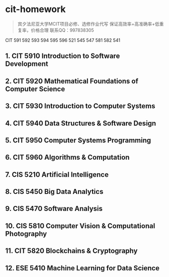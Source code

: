 # cit-homework
> 宾夕法尼亚大学MCIT项目必修、选修作业代写
> 保证高效率+高准确率+低重复率，价格合理
> 联系QQ：997838305

CIT 591 592 593 594 595 596 521 545 547 581 582 541
## 1. CIT 5910 Introduction to Software Development
## 2. CIT 5920 Mathematical Foundations of Computer Science
## 3. CIT 5930 Introduction to Computer Systems
## 4. CIT 5940 Data Structures & Software Design
## 5. CIT 5950 Computer Systems Programming
## 6. CIT 5960 Algorithms & Computation
## 7. CIS 5210 Artificial Intelligence
## 8. CIS 5450 Big Data Analytics
## 9. CIS 5470 Software Analysis
## 10. CIS 5810 Computer Vision & Computational Photography
## 11. CIT 5820 Blockchains & Cryptography
## 12. ESE 5410 Machine Learning for Data Science
